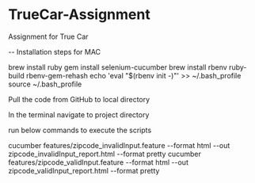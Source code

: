 # TrueCar-Assignment
Assignment for True Car

-- Installation steps for MAC

brew install ruby 
gem install selenium-cucumber
brew install rbenv ruby-build rbenv-gem-rehash
echo 'eval "$(rbenv init -)"' >> ~/.bash_profile
source ~/.bash_profile

Pull the code from GitHub to local directory

In the terminal navigate to project directory


run below commands to execute the scripts

cucumber features/zipcode_invalidInput.feature --format html --out zipcode_invalidInput_report.html --format pretty
cucumber features/zipcode_validInput.feature --format html --out zipcode_validInput_report.html --format pretty

